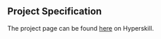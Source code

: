## Project Specification

The project page can be found [here](https://hyperskill.org/projects/47?track=1) on Hyperskill.